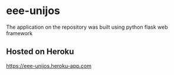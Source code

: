 # eee-unijos
The application on the repository was built using python flask web framework

## Hosted on Heroku 
https://eee-unijos.heroku-app.com
